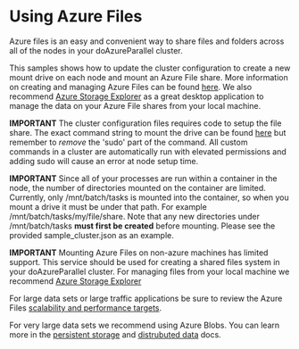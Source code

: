 # Using Azure Files

Azure files is an easy and convenient way to share files and folders across all of the nodes in your doAzureParallel cluster.

This samples shows how to update the cluster configuration to create a new mount drive on each node and mount an Azure File share. More information on creating and managing Azure Files can be found [here](https://docs.microsoft.com/en-us/azure/storage/files/storage-how-to-create-file-share). We also recommend [Azure Storage Explorer](https://azure.microsoft.com/en-us/features/storage-explorer/) as a great desktop application to manage the data on your Azure File shares from your local machine.

**IMPORTANT** The cluster configuration files requires code to setup the file share. The exact command string to mount the drive can be found [here](https://docs.microsoft.com/en-us/azure/storage/files/storage-how-to-use-files-portal#connect-to-file-share) but remember to _remove_ the 'sudo' part of the command. All custom commands in a cluster are automatically run with elevated permissions and adding sudo will cause an error at node setup time.

**IMPORTANT** Since all of your processes are run within a container in the node, the number of directories mounted on the container are limited. Currently, only /mnt/batch/tasks is mounted into the container, so when you mount a drive it must be under that path. For example /mnt/batch/tasks/my/file/share. Note that any new directories under /mnt/batch/tasks __must first be created__ before mounting. Please see the provided sample_cluster.json as an example.

**IMPORTANT** Mounting Azure Files on non-azure machines has limited support. This service should be used for creating a shared files system in your doAzureParallel cluster. For managing files from your local machine we recommend [Azure Storage Explorer](https://azure.microsoft.com/en-us/features/storage-explorer/)

For large data sets or large traffic applications be sure to review the Azure Files [scalability and performance targets](https://docs.microsoft.com/en-us/azure/storage/common/storage-scalability-targets#scalability-targets-for-blobs-queues-tables-and-files).

For very large data sets we recommend using Azure Blobs. You can learn more in the [persistent storage](../../docs/23-persistent-storage.md) and [distrubuted data](../../docs/21-distributing-data.md) docs.
